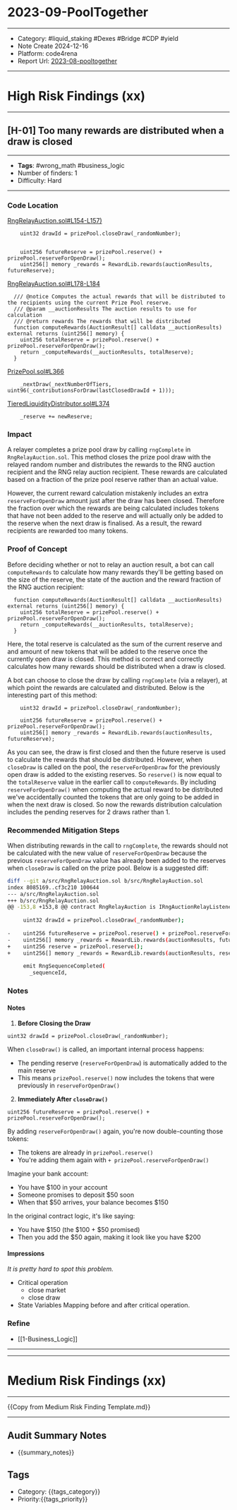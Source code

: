 # 2023-09-PoolTogether
---
- Category: #liquid_staking #Dexes #Bridge #CDP #yield 
- Note Create 2024-12-16
- Platform: code4rena
- Report Url: [2023-08-pooltogether](https://code4rena.com/reports/2023-08-pooltogether)
---
# High Risk Findings (xx)

---
## [H-01] Too many rewards are distributed when a draw is closed

----
- **Tags**: #wrong_math #business_logic 
- Number of finders: 1
- Difficulty: Hard
---
### Code Location

[RngRelayAuction.sol#L154-L157)](https://github.com/GenerationSoftware/pt-v5-draw-auction/blob/f1c6d14a1772d6609de1870f8713fb79977d51c1/src/RngRelayAuction.sol#L154-L157)
```solidity
    uint32 drawId = prizePool.closeDraw(_randomNumber);


    uint256 futureReserve = prizePool.reserve() + prizePool.reserveForOpenDraw();
    uint256[] memory _rewards = RewardLib.rewards(auctionResults, futureReserve);
```

[RngRelayAuction.sol#L178-L184](https://github.com/GenerationSoftware/pt-v5-draw-auction/blob/f1c6d14a1772d6609de1870f8713fb79977d51c1/src/RngRelayAuction.sol#L178-L184)
```solidity
  /// @notice Computes the actual rewards that will be distributed to the recipients using the current Prize Pool reserve.
  /// @param __auctionResults The auction results to use for calculation
  /// @return rewards The rewards that will be distributed
  function computeRewards(AuctionResult[] calldata __auctionResults) external returns (uint256[] memory) {
    uint256 totalReserve = prizePool.reserve() + prizePool.reserveForOpenDraw();
    return _computeRewards(__auctionResults, totalReserve);
  }
```

[PrizePool.sol#L366](https://github.com/GenerationSoftware/pt-v5-prize-pool/blob/26557afa439934afc080eca6165fe3ce5d4b63cd/src/PrizePool.sol#L366)
```solidity
    _nextDraw(_nextNumberOfTiers, uint96(_contributionsForDraw(lastClosedDrawId + 1)));
```

[TieredLiquidityDistributor.sol#L374](https://github.com/GenerationSoftware/pt-v5-prize-pool/blob/26557afa439934afc080eca6165fe3ce5d4b63cd/src/abstract/TieredLiquidityDistributor.sol#L374)
```solidity
    _reserve += newReserve;
```
### Impact

A relayer completes a prize pool draw by calling `rngComplete` in `RngRelayAuction.sol`. This method closes the prize pool draw with the relayed random number and distributes the rewards to the RNG auction recipient and the RNG relay auction recipient. These rewards are calculated based on a fraction of the prize pool reserve rather than an actual value.

However, the current reward calculation mistakenly includes an extra `reserveForOpenDraw` amount just after the draw has been closed. Therefore the fraction over which the rewards are being calculated includes tokens that have not been added to the reserve and will actually only be added to the reserve when the next draw is finalised. As a result, the reward recipients are rewarded too many tokens.
### Proof of Concept

Before deciding whether or not to relay an auction result, a bot can call `computeRewards` to calculate how many rewards they'll be getting based on the size of the reserve, the state of the auction and the reward fraction of the RNG auction recipient:

```solidity
  function computeRewards(AuctionResult[] calldata __auctionResults) external returns (uint256[] memory) {
    uint256 totalReserve = prizePool.reserve() + prizePool.reserveForOpenDraw();
    return _computeRewards(__auctionResults, totalReserve);
  }
```

Here, the total reserve is calculated as the sum of the current reserve and and amount of new tokens that will be added to the reserve once the currently open draw is closed. This method is correct and correctly calculates how many rewards should be distributed when a draw is closed.

A bot can choose to close the draw by calling `rngComplete` (via a relayer), at which point the rewards are calculated and distributed. Below is the interesting part of this method:

```solidity
    uint32 drawId = prizePool.closeDraw(_randomNumber);

    uint256 futureReserve = prizePool.reserve() + prizePool.reserveForOpenDraw();
    uint256[] memory _rewards = RewardLib.rewards(auctionResults, futureReserve);
```

As you can see, the draw is first closed and then the future reserve is used to calculate the rewards that should be distributed. However, when `closeDraw` is called on the pool, the `reserveForOpenDraw` for the previously open draw is added to the existing reserves. So `reserve()` is now equal to the `totalReserve` value in the earlier call to `computeRewards`. By including `reserveForOpenDraw()` when computing the actual reward to be distributed we've accidentally counted the tokens that are only going to be added in when the next draw is closed. So now the rewards distribution calculation includes the pending reserves for 2 draws rather than 1.

### Recommended Mitigation Steps

When distributing rewards in the call to `rngComplete`, the rewards should not be calculated with the new value of `reserveForOpenDraw` because the previous `reserveForOpenDraw` value has already been added to the reserves when `closeDraw` is called on the prize pool. Below is a suggested diff:

```bash
diff --git a/src/RngRelayAuction.sol b/src/RngRelayAuction.sol
index 8085169..cf3c210 100644
--- a/src/RngRelayAuction.sol
+++ b/src/RngRelayAuction.sol
@@ -153,8 +153,8 @@ contract RngRelayAuction is IRngAuctionRelayListener, IAuction {
 
     uint32 drawId = prizePool.closeDraw(_randomNumber);
 
-    uint256 futureReserve = prizePool.reserve() + prizePool.reserveForOpenDraw();
-    uint256[] memory _rewards = RewardLib.rewards(auctionResults, futureReserve);
+    uint256 reserve = prizePool.reserve();
+    uint256[] memory _rewards = RewardLib.rewards(auctionResults, reserve);
 
     emit RngSequenceCompleted(
       _sequenceId,

```

### Notes

#### Notes 
1. **Before Closing the Draw**    
```solidity
uint32 drawId = prizePool.closeDraw(_randomNumber);
```
   When `closeDraw()` is called, an important internal process happens:
 - The pending reserve (`reserveForOpenDraw`) is automatically added to the main reserve
 - This means `prizePool.reserve()` now includes the tokens that were previously in `reserveForOpenDraw()`

2.  **Immediately After `closeDraw()`**
```solidity
uint256 futureReserve = prizePool.reserve() + prizePool.reserveForOpenDraw();
```
   By adding `reserveForOpenDraw()` again, you're now double-counting those tokens:	
- The tokens are already in `prizePool.reserve()`
- You're adding them again with `+ prizePool.reserveForOpenDraw()`

Imagine your bank account:

- You have $100 in your account
- Someone promises to deposit $50 soon
- When that $50 arrives, your balance becomes $150

In the original contract logic, it's like saying:

- You have $150 (the $100 + $50 promised)
- Then you add the $50 again, making it look like you have $200
#### Impressions

*It is pretty hard to spot this problem.*

- Critical operation
	- close market
	- close draw
- State Variables Mapping before and after critical operation.

### Refine

- [[1-Business_Logic]]

---

---

# Medium Risk Findings (xx)

---

{{Copy from Medium Risk Finding Template.md}}

---

## Audit Summary Notes
- {{summary_notes}}

## Tags
- Category: {{tags_category}}
- Priority:{{tags_priority}}